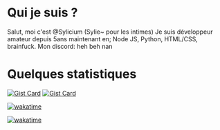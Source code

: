 # Qui je suis ?
Salut, moi c'est @Sylicium (Sylie~ pour les intimes)
Je suis développeur amateur depuis 5ans maintenant en;
Node JS, Python, HTML/CSS, brainfuck.
Mon discord: heh beh nan

# Quelques statistiques
[![Gist Card](https://github-readme-stats.vercel.app/api?username=sylicium&show_icons=true)](https://gist.github.com/Yizack/bbfce31e0217a3689c8d961a356cb10d/)
[![Gist Card](https://github-readme-stats.vercel.app/api/top-langs/?username=sylicium&layout=compact)](https://gist.github.com/Yizack/bbfce31e0217a3689c8d961a356cb10d/)

[![wakatime](https://wakatime.com/badge/user/018ecf52-8546-4a69-8cbb-0614a3b95bb9/project/372fda51-ea41-44d8-9b12-55e93fc30d74.svg)](https://wakatime.com/badge/user/018ecf52-8546-4a69-8cbb-0614a3b95bb9/project/372fda51-ea41-44d8-9b12-55e93fc30d74)

[![wakatime](https://wakatime.com/share/@018ecf52-8546-4a69-8cbb-0614a3b95bb9/07d6e5dd-781b-4376-8474-e6e78bd3732b.svg)](https://wakatime.com/share/@018ecf52-8546-4a69-8cbb-0614a3b95bb9/07d6e5dd-781b-4376-8474-e6e78bd3732b.svg)


<!---
Sylicium/Sylicium is a ✨ special ✨ repository because its `README.md` (this file) appears on your GitHub profile.
You can click the Preview link to take a look at your changes.
--->
